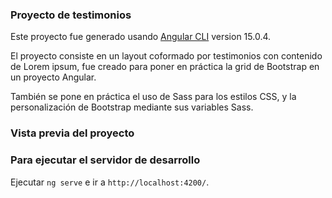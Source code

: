### Proyecto de testimonios
Este proyecto fue generado usando [Angular CLI](https://github.com/angular/angular-cli) version 15.0.4.

El proyecto consiste en un layout coformado por testimonios con contenido de Lorem ipsum, fue creado para poner en práctica la grid de Bootstrap en un proyecto Angular.

También se pone en práctica el uso de Sass para los estilos CSS, y la personalización de Bootstrap mediante sus variables Sass.

### Vista previa del proyecto



### Para ejecutar el servidor de desarrollo

Ejecutar `ng serve` e ir a `http://localhost:4200/`.

